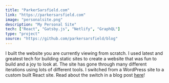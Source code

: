 ```yaml
---
title: "ParkerSarsfield.com"
link: "https://parkersarsfield.com"
image: "personalsite.png"
description: "My Personal Site"
tech: ["React", "Gatsby.js", "Netlify", "GraphQL"]
type: "project"
source: "https://github.com/parkersarsfield/blog"
---
```


I built the website you are currently viewing from scratch. I used latest and greatest tech for building static sites to create a website that was fun to build and a joy to look at. The site has gone through many different iterations using lots of different tools. I switched from a WordPress site to a custom built React site. Read about the switch in a blog post [here](/blog/gatsby)!
